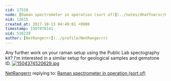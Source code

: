 ```yaml
---
cid: 17518
node: [Raman spectrometer in operation (sort of)](../notes/dhaffnersr/01-25-2016/raman-spectrometer-in-operation-sort-of)
nid: 12615
created_at: 2017-10-13 04:49:01 +0000
timestamp: 1507870141
uid: 516239
author: [NetRangerrr](../profile/NetRangerrr)
---
```


Any further work on your raman setup using the Public Lab spectography kit? I'm interested in a similar setup for geological samples and gemstone ID.
[![1504374520629.jpg](https://publiclab.org/system/images/photos/000/021/925/large/1504374520629.jpg)](https://publiclab.org/system/images/photos/000/021/925/original/1504374520629.jpg)



[NetRangerrr](../profile/NetRangerrr) replying to: [Raman spectrometer in operation (sort of)](../notes/dhaffnersr/01-25-2016/raman-spectrometer-in-operation-sort-of)

